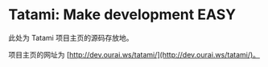# Tatami: Make development EASY

此处为 Tatami 项目主页的源码存放地。

项目主页的网址为 [http://dev.ourai.ws/tatami/](http://dev.ourai.ws/tatami/)。
